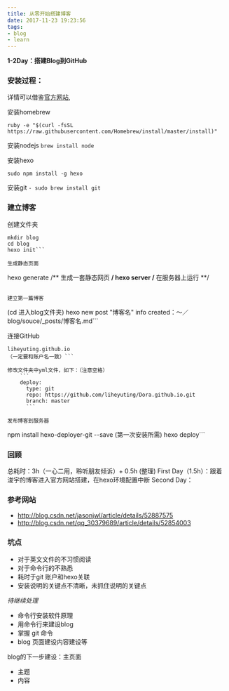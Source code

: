 ```yaml
---
title: 从零开始搭建博客
date: 2017-11-23 19:23:56
tags: 
- blog
- learn
---
```



**1-2Day：搭建Blog到GitHub**

### 安装过程： ###

详情可以借鉴[官方网站](https://hexo.io/docs/index.html),


安装homebrew
```
ruby -e "$(curl -fsSL https://raw.githubusercontent.com/Homebrew/install/master/install)"
```

安装nodejs
    `brew install node`

安装hexo
```
sudo npm install -g hexo
```
<!--more--> 

安装git
`- sudo brew install git`
<br>
### 建立博客 ###

创建文件夹
```
mkdir blog
cd blog
hexo init```

生成静态页面
```
hexo generate /** 生成一套静态网页 **/
hexo server /** 在服务器上运行 **/
```

建立第一篇博客
```
(cd 进入blog文件夹)
hexo new post "博客名"
info created：～／blog/souce/_posts/博客名.md```

连接GitHub
```在GitHub里新建一个repository，xxxxx.github.io
liheyuting.github.io
（一定要和账户名一致）```

修改文件夹中yml文件，如下：（注意空格）
    ```
    deploy:
      type: git
      repo: https://github.com/liheyuting/Dora.github.io.git
      branch: master
      ```

发布博客到服务器
```
npm install hexo-deployer-git --save   (第一次安装所需)
hexo deploy```
<br>
### 回顾 ###
总耗时：3h（一心二用，聆听朋友倾诉）+ 0.5h (整理)
First Day（1.5h）：跟着浚宇的博客进入官方网站搭建，在hexo环境配置中断
Second Day：

### 参考网站 ###
- http://blog.csdn.net/jasonjwl/article/details/52887575
- http://blog.csdn.net/qq_30379689/article/details/52854003

### 坑点 ###
- 对于英文文件的不习惯阅读
- 对于命令行的不熟悉
- 耗时于git 账户和hexo关联
- 安装说明的关键点不清晰，未抓住说明的关键点

*待继续处理*
- 命令行安装软件原理
- 用命令行来建设blog
- 掌握 git 命令
- blog 页面建设内容建设等

blog的下一步建设：主页面
- 主题
- 内容